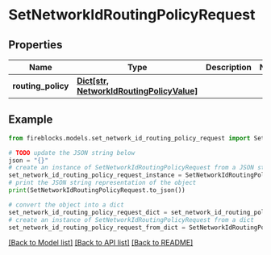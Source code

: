 # SetNetworkIdRoutingPolicyRequest


## Properties

Name | Type | Description | Notes
------------ | ------------- | ------------- | -------------
**routing_policy** | [**Dict[str, NetworkIdRoutingPolicyValue]**](NetworkIdRoutingPolicyValue.md) |  | 

## Example

```python
from fireblocks.models.set_network_id_routing_policy_request import SetNetworkIdRoutingPolicyRequest

# TODO update the JSON string below
json = "{}"
# create an instance of SetNetworkIdRoutingPolicyRequest from a JSON string
set_network_id_routing_policy_request_instance = SetNetworkIdRoutingPolicyRequest.from_json(json)
# print the JSON string representation of the object
print(SetNetworkIdRoutingPolicyRequest.to_json())

# convert the object into a dict
set_network_id_routing_policy_request_dict = set_network_id_routing_policy_request_instance.to_dict()
# create an instance of SetNetworkIdRoutingPolicyRequest from a dict
set_network_id_routing_policy_request_from_dict = SetNetworkIdRoutingPolicyRequest.from_dict(set_network_id_routing_policy_request_dict)
```
[[Back to Model list]](../README.md#documentation-for-models) [[Back to API list]](../README.md#documentation-for-api-endpoints) [[Back to README]](../README.md)


